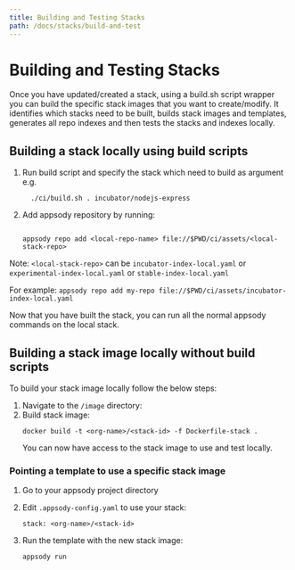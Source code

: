 ```yaml
---
title: Building and Testing Stacks
path: /docs/stacks/build-and-test
---
```


# Building and Testing Stacks

Once you have updated/created a stack, using a build.sh script wrapper you can build the specific stack images that you want to create/modify. It identifies which stacks need to be built, builds stack images and templates, generates all repo indexes and then tests the stacks and indexes locally.

## Building a stack locally using build scripts


1. Run build script and specify the stack which need to build as argument e.g.
    ```
      ./ci/build.sh . incubator/nodejs-express
    ```

1. Add appsody repository by running:
    ```

    appsody repo add <local-repo-name> file://$PWD/ci/assets/<local-stack-repo>
    ```

Note: `<local-stack-repo>` can be `incubator-index-local.yaml` or `experimental-index-local.yaml` or `stable-index-local.yaml`


For example:
    ```
    appsody repo add my-repo file://$PWD/ci/assets/incubator-index-local.yaml
    ```

Now that you have built the stack, you can run all the normal appsody commands on the local stack.

## Building a stack image locally without build scripts
To build your stack image locally follow the below steps:
1. Navigate to the `/image` directory:
1. Build stack image:
    ```
    docker build -t <org-name>/<stack-id> -f Dockerfile-stack .
    ```
    You can now have access to the stack image to use and test locally.

### Pointing a template to use a specific stack image
1. Go to your appsody project directory

1. Edit `.appsody-config.yaml` to use your stack:
    ```
    stack: <org-name>/<stack-id>
    ```

1. Run the template with the new stack image:
    ```
    appsody run
    ```
